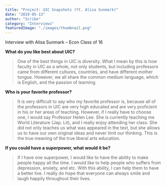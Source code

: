 ```yaml
---
title: "Project: UIC Snapshots (ft. Alisa Sunmark)"
date: "2019-05-13"
author: "Scribe"
category: "Interviews"
featuredImage: "./images/thumbnail.png"
---
```


Interview with Alisa Sunmark – Econ Class of 16

**What do you like best about UIC?**

> One of the best things in UIC is diversity. What I mean by this is how faculty in UIC as a whole, not only students, but including professors came from different cultures, countries, and have different mother tongue. However, we all share the common medium language, which is English, and the passion of learning.

**Who is your favorite professor?**

> It is very difficult to say who my favorite professor is, because all of the professors in UIC are very high educated and are very proficient in his or her areas of teaching. However, if I really have to choose one, I would say Professor Helen Lee. She is currently teaching me World Literature (Jap. Lit), and I really enjoy attending her class. She did not only teaches us what was appeared in the text, but she allows us to have our own original ideas and never limit our thinking. This is the true meaning of the true liberal arts education.

**If you could have a superpower, what would it be?**

> If I have one superpower, I would like to have the ability to make people happy all the time. I would like to help people who suffers from depression, anxiety, and etc. With this ability, I can help them to have a better live. I really do hope that everyone can always smile and laugh happily throughout their lives.
